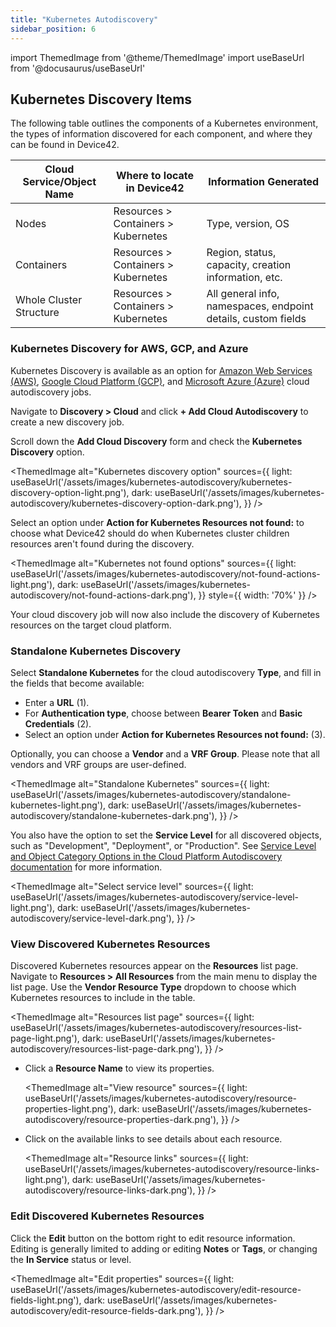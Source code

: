 ```yaml
---
title: "Kubernetes Autodiscovery"
sidebar_position: 6
---
```


import ThemedImage from '@theme/ThemedImage'
import useBaseUrl from '@docusaurus/useBaseUrl'

## Kubernetes Discovery Items

The following table outlines the components of a Kubernetes environment, the types of information discovered for each component, and where they can be found in Device42. 

| **Cloud Service/Object Name** | **Where to locate in Device42**                                 | **Information Generated**                                             |
| ----------------------------- | --------------------------------------------------------- | --------------------------------------------------------------------- |
| Nodes                          | Resources > Containers > Kubernetes                   | Type, version, OS                                                     |
| Containers                     | Resources > Containers > Kubernetes                   | Region, status, capacity, creation information, etc.                  |
| Whole Cluster Structure        | Resources > Containers > Kubernetes                   | All general info, namespaces, endpoint details, custom fields         |


### Kubernetes Discovery for AWS, GCP, and Azure

Kubernetes Discovery is available as an option for [Amazon Web Services (AWS)](auto-discovery/cloud-auto-discovery/aws-autodiscovery.mdx), [Google Cloud Platform (GCP)](auto-discovery/cloud-auto-discovery/google-cloud-platform-autodiscovery.mdx), and [Microsoft Azure (Azure)](auto-discovery/cloud-auto-discovery/azure-autodiscovery.md) cloud autodiscovery jobs. 

Navigate to **Discovery > Cloud** and click **+ Add Cloud Autodiscovery** to create a new discovery job.

Scroll down the **Add Cloud Discovery** form and check the **Kubernetes Discovery** option.

<ThemedImage
  alt="Kubernetes discovery option"
  sources={{
    light: useBaseUrl('/assets/images/kubernetes-autodiscovery/kubernetes-discovery-option-light.png'),
    dark: useBaseUrl('/assets/images/kubernetes-autodiscovery/kubernetes-discovery-option-dark.png'),
  }}
/>

Select an option under **Action for Kubernetes Resources not found:** to choose what Device42 should do when Kubernetes cluster children resources aren't found during the discovery.

<ThemedImage
  alt="Kubernetes not found options"
  sources={{
    light: useBaseUrl('/assets/images/kubernetes-autodiscovery/not-found-actions-light.png'),
    dark: useBaseUrl('/assets/images/kubernetes-autodiscovery/not-found-actions-dark.png'),
  }}
  style={{ width: '70%' }} 
/>

Your cloud discovery job will now also include the discovery of Kubernetes resources on the target cloud platform.

### Standalone Kubernetes Discovery

Select **Standalone Kubernetes** for the cloud autodiscovery **Type**, and fill in the fields that become available:

- Enter a **URL** (1).
- For **Authentication type**, choose between **Bearer Token** and **Basic Credentials** (2). 
- Select an option under **Action for Kubernetes Resources not found:** (3).

Optionally, you can choose a **Vendor** and a **VRF Group**. Please note that all vendors and VRF groups are user-defined.

<ThemedImage
  alt="Standalone Kubernetes"
  sources={{
    light: useBaseUrl('/assets/images/kubernetes-autodiscovery/standalone-kubernetes-light.png'),
    dark: useBaseUrl('/assets/images/kubernetes-autodiscovery/standalone-kubernetes-dark.png'),
  }}
/>

You also have the option to set the **Service Level** for all discovered objects, such as "Development", "Deployment", or "Production". See [Service Level and Object Category Options in the Cloud Platform Autodiscovery documentation](index.mdx#service-level-and-object-category-options) for more information.

<ThemedImage
  alt="Select service level"
  sources={{
    light: useBaseUrl('/assets/images/kubernetes-autodiscovery/service-level-light.png'),
    dark: useBaseUrl('/assets/images/kubernetes-autodiscovery/service-level-dark.png'),
  }}
/>

### View Discovered Kubernetes Resources

Discovered Kubernetes resources appear on the **Resources** list page. Navigate to **Resources > All Resources** from the main menu to display the list page. Use the **Vendor Resource Type** dropdown to choose which Kubernetes resources to include in the table.

<ThemedImage
  alt="Resources list page"
  sources={{
    light: useBaseUrl('/assets/images/kubernetes-autodiscovery/resources-list-page-light.png'),
    dark: useBaseUrl('/assets/images/kubernetes-autodiscovery/resources-list-page-dark.png'),
  }}
/>

- Click a **Resource Name** to view its properties.
  
    <ThemedImage
    alt="View resource"
    sources={{
        light: useBaseUrl('/assets/images/kubernetes-autodiscovery/resource-properties-light.png'),
        dark: useBaseUrl('/assets/images/kubernetes-autodiscovery/resource-properties-dark.png'),
    }}
    />

- Click on the available links to see details about each resource.
  
    <ThemedImage
    alt="Resource links"
    sources={{
        light: useBaseUrl('/assets/images/kubernetes-autodiscovery/resource-links-light.png'),
        dark: useBaseUrl('/assets/images/kubernetes-autodiscovery/resource-links-dark.png'),
    }}
    />


### Edit Discovered Kubernetes Resources

Click the **Edit** button on the bottom right to edit resource information. Editing is generally limited to adding or editing **Notes** or **Tags**, or changing the **In Service** status or level.

<ThemedImage
  alt="Edit properties"
  sources={{
    light: useBaseUrl('/assets/images/kubernetes-autodiscovery/edit-resource-fields-light.png'),
    dark: useBaseUrl('/assets/images/kubernetes-autodiscovery/edit-resource-fields-dark.png'),
  }}
/>
